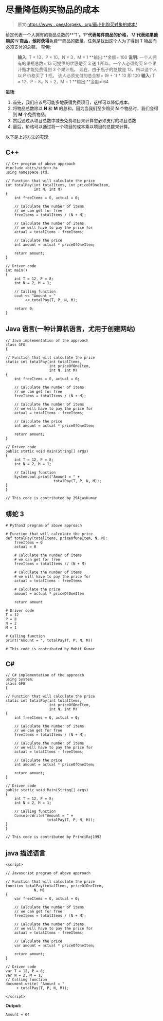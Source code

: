 # 尽量降低购买物品的成本

> 原文:[https://www . geesforgeks . org/最小化购买对象的成本/](https://www.geeksforgeeks.org/minimize-the-cost-of-buying-the-objects/)

给定代表一个人拥有的物品总数的**‘T’**。**‘P’**代表每件商品的价格，**‘M’**代表如果他购买**‘N’**商品，他将获得**免费**商品的数量。任务是找出这个人为了得到 T 物品而必须支付的总额。
**举例:**

> **输入:** T = 13，P = 10，N = 3，M = 1
> **输出:**金额= 100
> **说明:**
> 一个人拥有的果瓶总数= 13
> 可提供的优惠是买 3 送 1
> 所以，一个人必须购买 9 个果汁瓶才能免费得到 3 个果汁瓶。
> 现在，由于瓶子的总数是 13，所以这个人以 P 价格买了 1 瓶。
> 该人必须支付的总金额= (9 + 1) * 10 即 100
> **输入:** T = 12，P = 8，N = 2，M = 1
> **输出:**金额= 64

**进场:**

1.  首先，我们应该尽可能多地获得免费项目，这样可以降低成本。
2.  将物品总数除以 **N** 和 **M** 的总和，因为当我们至少购买 **N** 个物品时，我们会得到 **M** 个免费物品。
3.  然后通过从项目总数中减去免费项目来计算您必须支付的项目总数
4.  最后，价格可以通过将一个项目的成本乘以项目的总数来计算。

以下是上述方法的实现:

## C++

```
// C++ program of above approach
#include <bits/stdc++.h>
using namespace std;

// Function that will calculate the price
int totalPay(int totalItems, int priceOfOneItem,
             int N, int M)
{
    int freeItems = 0, actual = 0;

    // Calculate the number of items
    // we can get for free
    freeItems = totalItems / (N + M);

    // Calculate the number of items
    // we will have to pay the price for
    actual = totalItems - freeItems;

    // Calculate the price
    int amount = actual * priceOfOneItem;

    return amount;
}

// Driver code
int main()
{
    int T = 12, P = 8;
    int N = 2, M = 1;

    // Calling function
    cout << "Amount = "
         << totalPay(T, P, N, M);

    return 0;
}
```

## Java 语言(一种计算机语言，尤用于创建网站)

```
// Java implementation of the approach
class GFG
{

// Function that will calculate the price
static int totalPay(int totalItems,
                    int priceOfOneItem,
                    int N, int M)
{
    int freeItems = 0, actual = 0;

    // Calculate the number of items
    // we can get for free
    freeItems = totalItems / (N + M);

    // Calculate the number of items
    // we will have to pay the price for
    actual = totalItems - freeItems;

    // Calculate the price
    int amount = actual * priceOfOneItem;

    return amount;
}

// Driver code
public static void main(String[] args)
{
    int T = 12, P = 8;
    int N = 2, M = 1;

    // Calling function
    System.out.print("Amount = " +
                      totalPay(T, P, N, M));
}
}

// This code is contributed by 29AjayKumar
```

## 蟒蛇 3

```
# Python3 program of above approach

# Function that will calculate the price
def totalPay(totalItems, priceOfOneItem, N, M):
    freeItems = 0
    actual = 0

    # Calculate the number of items
    # we can get for free
    freeItems = totalItems // (N + M)

    # Calculate the number of items
    # we will have to pay the price for
    actual = totalItems - freeItems

    # Calculate the price
    amount = actual * priceOfOneItem

    return amount

# Driver code
T = 12
P = 8
N = 2
M = 1

# Calling function
print("Amount = ", totalPay(T, P, N, M))

# This code is contributed by Mohit Kumar
```

## C#

```
// C# implementation of the approach
using System;
class GFG
{

// Function that will calculate the price
static int totalPay(int totalItems,
                    int priceOfOneItem,
                    int N, int M)
{
    int freeItems = 0, actual = 0;

    // Calculate the number of items
    // we can get for free
    freeItems = totalItems / (N + M);

    // Calculate the number of items
    // we will have to pay the price for
    actual = totalItems - freeItems;

    // Calculate the price
    int amount = actual * priceOfOneItem;

    return amount;
}

// Driver code
public static void Main(String[] args)
{
    int T = 12, P = 8;
    int N = 2, M = 1;

    // Calling function
    Console.Write("Amount = " +
                   totalPay(T, P, N, M));
}
}

// This code is contributed by PrinciRaj1992
```

## java 描述语言

```
<script>

// Javascript program of above approach

// Function that will calculate the price
function totalPay(totalItems, priceOfOneItem,
             N, M)
{
    var freeItems = 0, actual = 0;

    // Calculate the number of items
    // we can get for free
    freeItems = totalItems / (N + M);

    // Calculate the number of items
    // we will have to pay the price for
    actual = totalItems - freeItems;

    // Calculate the price
    var amount = actual * priceOfOneItem;

    return amount;
}

// Driver code
var T = 12, P = 8;
var N = 2, M = 1;
// Calling function
document.write( "Amount = "
     + totalPay(T, P, N, M));

</script>
```

**Output:** 

```
Amount = 64
```